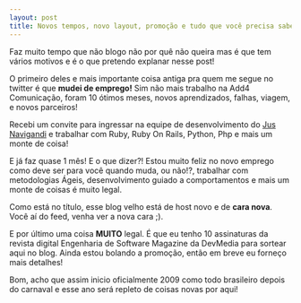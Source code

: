 ```yaml
---
layout: post
title: Novos tempos, novo layout, promoção e tudo que você precisa saber
---
```


Faz muito tempo que não blogo não por quê não queira mas é que tem vários motivos e é o que pretendo explanar nesse post!

O primeiro deles e mais importante coisa antiga pra quem me segue no twitter é que **mudei de emprego!** Sim não mais trabalho na Add4 Comunicação, foram 10 ótimos meses, novos aprendizados, falhas, viagem, e novos parceiros!



Recebi um convite para ingressar na equipe de desenvolvimento do [Jus Navigandi](http://jus.com.br) e trabalhar com Ruby, Ruby On Rails, Python, Php e mais um monte de coisa!

E já faz quase 1 mês! E o que dizer?! Estou muito feliz no novo emprego como deve ser para você quando muda, ou não!?, trabalhar com metodologias Ágeis, desenvolvimento guiado a comportamentos e mais um monte de coisas é muito legal.

Como está no título, esse blog velho está de host novo e de **cara nova**. Você aí do feed, venha ver a nova cara ;).

E por último uma coisa **MUITO** legal. É que eu tenho 10 assinaturas da revista digital Engenharia de Software Magazine da DevMedia para sortear aqui no blog. Ainda estou bolando a promoção, então em breve eu forneço mais detalhes!

Bom, acho que assim inicio oficialmente 2009 como todo brasileiro depois do carnaval e esse ano será repleto de coisas novas por aqui!
